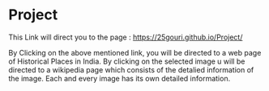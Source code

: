 # Project


This Link will direct you to the page : https://25gouri.github.io/Project/

By Clicking on the above mentioned link, you will be directed to a web page of Historical Places in India. By clicking on the selected image u will be directed to a wikipedia page which consists of the detalied information of the image. Each and every image has its own detailed information.
